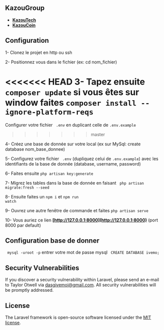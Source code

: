 ## KazouGroup 

- **[KazouTech](http://kazoutech.com)**
- **[KazouCoin](http://kazoucoin.com)**
## Configuration

1- Clonez le projet en http ou ssh

2- Positionnez vous dans le fichier (ex: cd nom_fichier)

<<<<<<< HEAD
3- Tapez ensuite  ``` composer update ``` si vous êtes sur window faites ``` composer install --ignore-platform-reqs ```
=======
Configurer votre fichier ``` .env``` en duplicant celle de ``` .env.example ```
>>>>>>> master

4- Créez une base de donnée sur votre local (ex sur MySql: create database nom_base_donnee)

5- Configurez votre fichier ``` .env``` (dupliquez celui de ``` .env.example ```) avec les identifiants de la base de donnée (database, username, password)

6- Faites ensuite  ``` php artisan key:generate ``` 

7- Migrez les tables dans la base de donnée en faisant  ``` php artisan migrate:fresh --seed```

8- Ensuite faites un <code>npm i</code> et <code>npm run watch</code>

9- Ouvrez une autre fenêtre de commande et faites ``` php artisan serve ```

10- Vous auriez ce lien **[http://127.0.0.1:8000](http://127.0.0.1:8000)** (port 8000 par default)



## Configuration base de donner

``` mysql -uroot -p``` entrer votre mot de passe mysql ``` CREATE DATABASE ivemo;```

## Security Vulnerabilities

If you discover a security vulnerability within Laravel, please send an e-mail to Taylor Otwell via [dasgivemoi@gmail.com](mailto:taylor@laravel.com). All security vulnerabilities will be promptly addressed.

## License

The Laravel framework is open-source software licensed under the [MIT license](https://opensource.org/licenses/MIT).
